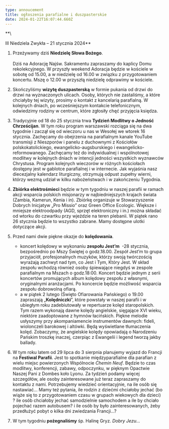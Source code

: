 ```yaml
---
type: annoucement
title: ogłoszenia parafialne i duszpasterskie
date: 2024-01-22T16:07:44.660Z
---
```

<!--StartFragment-->**\
III Niedziela Zwykła – 21 stycznia 2024**

1. Przeżywamy dziś **Niedzielę Słowa Bożego**.\
   \
   Dziś na Adorację Najśw. Sakramentu zapraszamy do kaplicy Domu rekolekcyjnego. W przyszły weekend Adoracja będzie w kościele w sobotę od 15.00, a w niedzielę od 16.00 w związku z przygotowaniem koncertu. Mszę o 12.00 w przyszłą niedzielę odprawimy w kościele.
2. Skończyliśmy **wizytę duszpasterską** w formie pukania od drzwi do drzwi na wyznaczonych ulicach. Osoby, których nie zastaliśmy, a które chciałyby tej wizyty, prosimy o kontakt z kancelarią parafialną. W kolejnych dniach, po wcześniejszym kontakcie telefonicznym, odwiedzimy rodziny w centrum, które zgłosiły chęć przyjęcia księdza.
3. Tradycyjnie od 18 do 25 stycznia trwa **Tydzień Modlitwy o Jedność Chrześcijan**. W tym roku program warszawski rozciąga się na dwa tygodnie i zaczął się od wieczoru u nas w Wesołej we wtorek 16 stycznia. Zachęcamy do obejrzenia na parafialnym kanale YouTube transmisji z Nieszporów i panelu z duchownymi z Kościołów polskokatolickiego, ewangelicko-augsburskiego i ewangelicko-reformowanego. Zachęcamy też do indywidualnej i wspólnotowej modlitwy w kolejnych dniach w intencji jedności wszystkich wyznawców Chrystusa. Program kolejnych wieczorów w różnych kościołach dostępny jest w gablotce parafialnej i w internecie. Jak wyjaśnia nasz diecezjalny kalendarz liturgiczny, otrzymują odpust zupełny wierni, którzy wezmą udział w kilku nabożeństwach i w zakończeniu Tygodnia.
4. **Zbiórka elektrośmieci** będzie w tym tygodniu w naszej parafii w ramach akcji wsparcia polskich misjonarzy w najbiedniejszych krajach świata (Zambia, Kamerun, Kenia i in). Zbiórkę organizuje w Stowarzyszenie Dobrych Inicjatyw „Pro Missio” oraz Green Office Ecologic. Większe i mniejsze elektroodpady (AGD, sprzęt elektroniczny i in.) można składać od wtorku do czwartku przy wjeździe na teren plebanii. W piątek rano 26 stycznia będzie to wszystko zabrane. Mamy dostępne ulotki dotyczące akcji.  
5. Przed nami dwie piękne okazje do **kolędowania**.

   * koncert kolędowy w wykonaniu **zespołu Jest’m**  -28 stycznia,  bezpośrednio po Mszy Świętej o godz.18.00. Zespół Jest’m to grupa przyjaciół, profesjonalnych muzyków, którzy swoją twórczością wyrażają zachwyt nad tym, co Jest i Tym, Który Jest. W skład zespołu wchodzą również osoby śpiewające niegdyś w zespole parafialnym na Mszach o godz.18:00. Koncert będzie jednym z serii koncertów promujących album kolędowy zespołu z własnymi, oryginalnymi aranżacjami. Po koncercie będzie możliwość wsparcia zespołu dobrowolną ofiarą.
   * a w piątek 2 lutego (Święto Ofiarowania Pańskiego) o 19.00 zapraszają „**Kolędniczki**”, które powstały w naszej parafii i w ubiegłym roku zadebiutowały w repertuarze kolęd staropolskich. Tym razem wykonają dawne kolędy angielskie, sięgające XVI wieku, niektóre zaadoptowane z hymnów łacińskich. Piękne melodie usłyszymy przy akompaniamencie instrumentów dawnych: fideli, wiolonczeli barokowej i altówki. Będą wyświetlane tłumaczenia kolęd. Zobaczymy, że angielskie kolędy opowiadają o Narodzeniu Pańskim troszkę inaczej, czerpiąc z Ewangelii i legend tworzą jakby ballady.
6. W tym roku latem od 29 lipca do 3 sierpnia planujemy wyjazd do Francji na **Festiwal Parafii**. Jest to spotkanie międzyparafialne dla parafian z wielu miejsc powierzonych Wspólnocie *Chemin Neuf*. Będzie to czas modlitwy, konferencji, zabawy, odpoczynku, w pięknym Opactwie Naszej Pani z Dombes koło Lyonu. Za tydzień podamy więcej szczegółów, ale osoby zainteresowane już teraz zapraszamy do kontaktu z nami. Potrzebujemy wiedzieć orientacyjnie, na ile osób się nastawiać… Mamy też pytania, ile rodzin z dziećmi chciałoby jechać (bo wiąże się to z przygotowaniem czasu w grupach wiekowych dla dzieci) ? ile osób chciałoby jechać samodzielnie samochodem a ile by chciało pojechać razem autobusem? i ile osób by było zainteresowanych, żeby przedłużyć pobyt o kilka dni zwiedzania Francji...?
7. W tym tygodniu **pożegnaliśmy** śp. Halinę Gryz. *Dobry Jezu…*

<!--EndFragment-->
